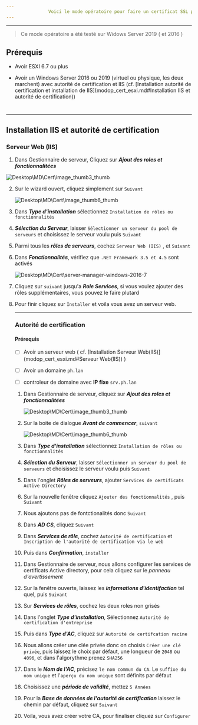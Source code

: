 ```yaml
---
                Voici le mode opératoire pour faire un certificat SSL pour ESXI 6.7 
---
```


---

> Ce mode opératoire a été testé sur Widows Server 2019 ( et 2016 )

## Prérequis

- Avoir ESXI 6.7 ou plus

- Avoir un Windows Server 2016 ou 2019 (virtuel ou physique, les deux marchent) avec autorité de certification et IIS (cf. [Installation autorité de certification et installation de IIS](modop_cert_esxi.md#Installation IIS et autorité de certification))

  # 

---

## Installation IIS et autorité de certification

### Serveur Web (IIS)

1.  Dans Gestionnaire de serveur, Cliquez sur ***Ajout des roles et fonctionnalitées***

   ![Desktop\MD\Cert\image_thumb3_thumb](Desktop\MD\Cert\image_thumb3_thumb.png)

2. Sur le wizard ouvert, cliquez simplement sur `Suivant`

   ![Desktop\MD\Cert\image_thumb6_thumb](Desktop\MD\Cert\image_thumb6_thumb.png)

3. Dans ***Type d'installation*** sélectionnez `Installation de rôles ou fonctionnalités`

4. ***Sélection du Serveur***, laisser `Sélectionner un serveur du pool de serveurs` et choisissez le serveur voulu puis `Suivant`

   

5. Parmi tous les ***rôles de serveurs***, cochez `Serveur Web (IIS)` , et `Suivant`

6. Dans ***Fonctionnalités***, vérifiez que `.NET Framework 3.5 et 4.5` sont activés

   ![Desktop\MD\Cert\server-manager-windows-2016-7](Desktop\MD\Cert\server-manager-windows-2016-7.png)

7. Cliquez sur `suivant` jusqu'a ***Role Services***, si vous voulez ajouter des rôles supplémentaires, vous pouvez le faire plutard

8. Pour finir cliquez sur `Installer` et voila vous avez un serveur web.

   ---

   ### 

   ### Autorité de certification

   #### **Prérequis**

   - [ ] Avoir un serveur web ( cf. [Installation Serveur Web(IIS)](modop_cert_esxi.md#Serveur Web(IIS)) )

   - [ ] Avoir un domaine `ph.lan`

   - [ ] controleur de domaine avec **IP fixe** `srv.ph.lan`

    

   1. Dans Gestionnaire de serveur, cliquez sur ***Ajout des roles et fonctionnalitées***

      ![Desktop\MD\Cert\image_thumb3_thumb](Desktop\MD\Cert\image_thumb3_thumb.png)

   2. Sur la boite de dialogue ***Avant de commencer***, `suivant` 

      ![Desktop\MD\Cert\image_thumb6_thumb](Desktop\MD\Cert\image_thumb6_thumb.png)

   3. Dans ***Type d'installation*** sélectionnez `Installation de rôles ou fonctionnalités`

      

   4. ***Sélection du Serveur***, laisser `Sélectionner un serveur du pool de serveurs` et choisissez le serveur voulu puis `Suivant`

      

   5. Dans l'onglet ***Rôles de serveurs***, ajouter `Services de certificats Active Directory`

      

   6. Sur la nouvelle fenêtre cliquez `Ajouter des fonctionnalités` , puis `Suivant`

      

   7. Nous ajoutons pas de fontctionalités donc `Suivant`

      

   8. Dans ***AD CS***,  cliquez `Suivant` 

      

   9. Dans ***Services de rôle***, cochez `Autorité de certification` et `Inscription de l'autorité de certification via le web`

      

   10. Puis dans ***Confirmation***, `installer`

       

   11. Dans Gestionnaire de serveur, nous allons configurer les services de certificats Active directory, pour cela cliquez sur le *panneau d'avertissement*

       

   12. Sur la fenêtre ouverte, laissez les ***informations d'identifaction*** tel quel, puis `Suivant`

       

   13. Sur ***Services de rôles***, cochez les deux roles non grisés 

       

   14. Dans l'onglet ***Type d'installation***, Sélectionnez `Autorité de certification d'entreprise`

       

   15. Puis dans ***Type d'AC***, cliquez sur `Autorité de certifcation racine`

       

   16. Nous allons créer une clée privée donc on choisis `Créer une clé privée`, puis laissez le choix par défaut, une longueur de `2048` ou `4096`, et dans l'algorythme prenez `SHA256`

       

   17. Dans le ***Nom de l'AC***, précisez `le nom commun du CA`. Le `suffixe du nom unique` et l'`aperçu du nom unique` sont définits par défaut

       

   18. Choisissez une ***période de validité***, mettez `5 Années`

       

   19. Pour la ***Base de données de l'autorité de certification*** laissez le chemin par défaut, cliquez sur `Suivant`

       

   20. Voila, vous avez créer votre CA, pour finaliser cliquez sur `Configurer`

       


